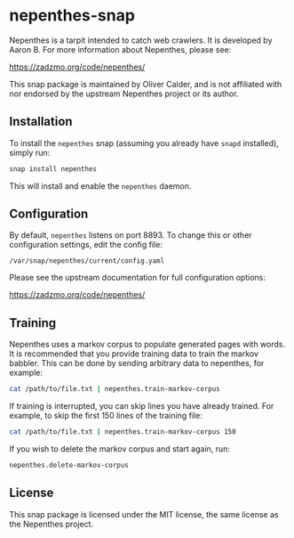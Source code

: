# nepenthes-snap

Nepenthes is a tarpit intended to catch web crawlers. It is developed by
Aaron B. For more information about Nepenthes, please see:

https://zadzmo.org/code/nepenthes/

This snap package is maintained by Oliver Calder, and is not affiliated
with nor endorsed by the upstream Nepenthes project or its author.

## Installation

To install the `nepenthes` snap (assuming you already have `snapd` installed),
simply run:

```sh
snap install nepenthes
```

This will install and enable the `nepenthes` daemon.

## Configuration

By default, `nepenthes` listens on port 8893. To change this or other
configuration settings, edit the config file:

`/var/snap/nepenthes/current/config.yaml`

Please see the upstream documentation for full configuration options:

https://zadzmo.org/code/nepenthes/

## Training

Nepenthes uses a markov corpus to populate generated pages with words. It
is recommended that you provide training data to train the markov babbler.
This can be done by sending arbitrary data to nepenthes, for example:

```sh
cat /path/to/file.txt | nepenthes.train-markov-corpus
```

If training is interrupted, you can skip lines you have already trained.
For example, to skip the first 150 lines of the training file:

```sh
cat /path/to/file.txt | nepenthes.train-markov-corpus 150
```

If you wish to delete the markov corpus and start again, run:

```sh
nepenthes.delete-markov-corpus
```

## License

This snap package is licensed under the MIT license, the same license as the
Nepenthes project.
